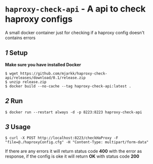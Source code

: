 # `haproxy-check-api` - A api to check haproxy configs
A small docker container just for checking if a haproxy config doesn't contains errors

## *1* Setup
**Make sure you have installed Docker**
```
$ wget https://github.com/mjarkk/haproxy-check-api/releases/download/0.1/release.zip
$ unzip release.zip
$ docker build --no-cache --tag haproxy-check-api:latest .
```

## *2* Run
```
$ docker run --restart always -d -p 8223:8223 haproxy-check-api
```

## *3* Usage
```
$ curl -X POST http://localhost:8223/checkHaProxy -F "file=@./haproxyConfig.cfg" -H "Content-Type: multipart/form-data"
```
If there are any errors it will return status code **400** with the error as response, if the config is oke it will return **OK** with status code **200**
